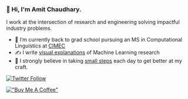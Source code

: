 ### 👋 Hi, I'm Amit Chaudhary.

<!--
**amitness/amitness** is a ✨ _special_ ✨ repository because its `README.md` (this file) appears on your GitHub profile.
Here are some ideas to get you started:
-->

I work at the intersection of research and engineering solving impactful industry problems.

- 🔭 I’m currently back to grad school pursuing an MS in Computational Linguistics at [CIMEC](https://www.cimec.unitn.it/en) 
- ✍️ I write [visual explanations](https://amitness.com) of Machine Learning research
- 🌱 I strongly believe in taking [small steps](https://github.com/amitness/learning) each day to get better at my craft. 
  
[![Twitter Follow](https://img.shields.io/twitter/follow/amitness?label=Follow&style=social)](https://twitter.com/amitness)

[!["Buy Me A Coffee"](https://www.buymeacoffee.com/assets/img/custom_images/orange_img.png)](https://www.buymeacoffee.com/amitness)
